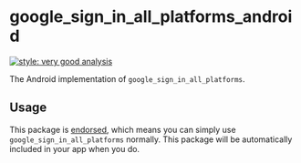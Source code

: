 # google_sign_in_all_platforms_android

[![style: very good analysis][very_good_analysis_badge]][very_good_analysis_link]

The Android implementation of `google_sign_in_all_platforms`.

## Usage

This package is [endorsed][endorsed_link], which means you can simply use `google_sign_in_all_platforms`
normally. This package will be automatically included in your app when you do.

[endorsed_link]: https://flutter.dev/docs/development/packages-and-plugins/developing-packages#endorsed-federated-plugin
[very_good_analysis_badge]: https://img.shields.io/badge/style-very_good_analysis-B22C89.svg
[very_good_analysis_link]: https://pub.dev/packages/very_good_analysis